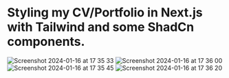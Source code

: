 # Styling my CV/Portfolio in Next.js with Tailwind and some ShadCn components.
![Screenshot 2024-01-16 at 17 35 33](https://github.com/Katie-W-22/KatieW-CV-Dec2023/assets/142401708/9c959949-e048-4248-aded-3fc3ab04a88f)
![Screenshot 2024-01-16 at 17 36 00](https://github.com/Katie-W-22/KatieW-CV-Dec2023/assets/142401708/32a094a3-ab87-4e00-b360-d834780c3e06)
![Screenshot 2024-01-16 at 17 35 45](https://github.com/Katie-W-22/KatieW-CV-Dec2023/assets/142401708/2dd31fae-eb86-4173-bc8a-7f9f7a7b1322)
![Screenshot 2024-01-16 at 17 36 20](https://github.com/Katie-W-22/KatieW-CV-Dec2023/assets/142401708/0751d889-7707-4436-954a-ab510550cf30)
